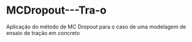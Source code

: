 # MCDropout---Tra-o
Aplicação do método de MC Dropout para o caso de uma modelagem de ensaio de tração em concreto
